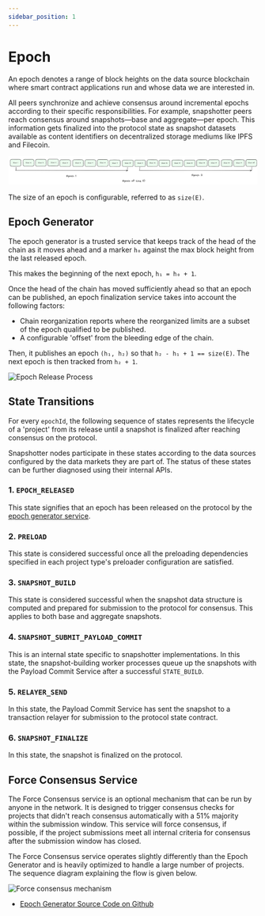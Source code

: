 ```yaml
---
sidebar_position: 1
---
```


# Epoch

An epoch denotes a range of block heights on the data source blockchain where smart contract applications run and whose data we are interested in.

All peers synchronize and achieve consensus around incremental epochs according to their specific responsibilities. For example, snapshotter peers reach consensus around snapshots—base and aggregate—per epoch. This information gets finalized into the protocol state as snapshot datasets available as content identifiers on decentralized storage mediums like IPFS and Filecoin.

![Epoch](static/images/Epoch.png)

The size of an epoch is configurable, referred to as `size(E)`.

## Epoch Generator

The epoch generator is a trusted service that keeps track of the head of the chain as it moves ahead and a marker `h₀` against the max block height from the last released epoch.

This makes the beginning of the next epoch, `h₁ = h₀ + 1`.

Once the head of the chain has moved sufficiently ahead so that an epoch can be published, an epoch finalization service takes into account the following factors:

- Chain reorganization reports where the reorganized limits are a subset of the epoch qualified to be published.
- A configurable 'offset' from the bleeding edge of the chain.

Then, it publishes an epoch `(h₁, h₂)` so that `h₂ - h₁ + 1 == size(E)`. The next epoch is then tracked from `h₂ + 1`.

![Epoch Release Process](https://raw.githubusercontent.com/Powerloom/onchain-consensus/phase2/docs/images/epoch_generator.png)

## State Transitions

For every `epochId`, the following sequence of states represents the lifecycle of a 'project' from its release until a snapshot is finalized after reaching consensus on the protocol.

Snapshotter nodes participate in these states according to the data sources configured by the data markets they are part of. The status of these states can be further diagnosed using their internal APIs.

### 1. `EPOCH_RELEASED`

This state signifies that an epoch has been released on the protocol by the [epoch generator service](#epoch-generator).

### 2. `PRELOAD`

This state is considered successful once all the preloading dependencies specified in each project type's preloader configuration are satisfied.

### 3. `SNAPSHOT_BUILD`

This state is considered successful when the snapshot data structure is computed and prepared for submission to the protocol for consensus. This applies to both base and aggregate snapshots.

### 4. `SNAPSHOT_SUBMIT_PAYLOAD_COMMIT`

This is an internal state specific to snapshotter implementations. In this state, the snapshot-building worker processes queue up the snapshots with the Payload Commit Service after a successful `STATE_BUILD`.

### 5. `RELAYER_SEND`

In this state, the Payload Commit Service has sent the snapshot to a transaction relayer for submission to the protocol state contract.

### 6. `SNAPSHOT_FINALIZE`

In this state, the snapshot is finalized on the protocol.

## Force Consensus Service 

The Force Consensus service is an optional mechanism that can be run by anyone in the network. It is designed to trigger consensus checks for projects that didn't reach consensus automatically with a 51% majority within the submission window. This service will force consensus, if possible, if the project submissions meet all internal criteria for consensus after the submission window has closed.

The Force Consensus service operates slightly differently than the Epoch Generator and is heavily optimized to handle a large number of projects. The sequence diagram explaining the flow is given below.

![Force consensus mechanism](https://raw.githubusercontent.com/PowerLoom/onchain-consensus/feat/force_consensus_only_relevant_projects/docs/images/force_consensus.png)

- [Epoch Generator Source Code on Github](https://github.com/Powerloom/onchain-consensus/blob/63d09aa9ab1d98a2fed55e05b7760c12692fea83/epoch_generator.py)
